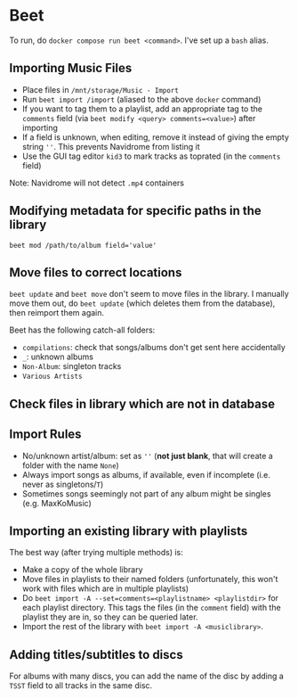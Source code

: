 # Beet

To run, do `docker compose run beet <command>`. I've set up a `bash` alias.

## Importing Music Files

- Place files in `/mnt/storage/Music - Import`
- Run `beet import /import` (aliased to the above `docker` command)
- If you want to tag them to a playlist, add an appropriate tag to the `comments` field (via `beet modify <query> comments=<value>`) after importing
- If a field is unknown, when editing, remove it instead of giving the empty string `''`. This prevents Navidrome from listing it
- Use the GUI tag editor `kid3` to mark tracks as toprated (in the `comments` field)

Note: Navidrome will not detect `.mp4` containers

## Modifying metadata for specific paths in the library

`beet mod /path/to/album field='value'`

## Move files to correct locations

`beet update` and `beet move` don't seem to move files in the library. I manually move them out, do `beet update` (which deletes them from the database), then reimport them again.

Beet has the following catch-all folders:

- `compilations`: check that songs/albums don't get sent here accidentally
- `_`: unknown albums
- `Non-Album`: singleton tracks
- `Various Artists`

## Check files in library which are not in database

## Import Rules

- No/unknown artist/album: set as `''` (**not just blank**, that will create a folder with the name `None`)
- Always import songs as albums, if available, even if incomplete (i.e. never as singletons/`T`)
- Sometimes songs seemingly not part of any album might be singles (e.g. MaxKoMusic)

## Importing an existing library with playlists

The best way (after trying multiple methods) is:

- Make a copy of the whole library
- Move files in playlists to their named folders (unfortunately, this won't work with files which are in multiple playlists)
- Do `beet import -A --set=comments=<playlistname> <playlistdir>` for each playlist directory. This tags the files (in the `comment` field) with the playlist they are in, so they can be queried later.
- Import the rest of the library with `beet import -A <musiclibrary>`.

## Adding titles/subtitles to discs

For albums with many discs, you can add the name of the disc by adding a `TSST` field to all tracks in the same disc.
